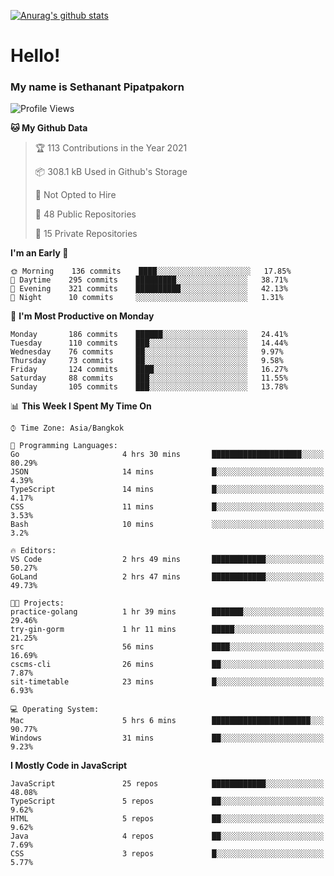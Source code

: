 [![Anurag's github stats](https://github-readme-stats.vercel.app/api?username=thetkpark&count_private=true&show_icons=true&theme=dracula)](https://github.com/anuraghazra/github-readme-stats)

# Hello!
### My name is Sethanant Pipatpakorn

<!--START_SECTION:waka-->
![Profile Views](http://img.shields.io/badge/Profile%20Views-7-blue)

**🐱 My Github Data** 

> 🏆 113 Contributions in the Year 2021
 > 
> 📦 308.1 kB Used in Github's Storage 
 > 
> 🚫 Not Opted to Hire
 > 
> 📜 48 Public Repositories 
 > 
> 🔑 15 Private Repositories  
 > 
**I'm an Early 🐤** 

```text
🌞 Morning    136 commits    ████░░░░░░░░░░░░░░░░░░░░░   17.85% 
🌆 Daytime    295 commits    █████████░░░░░░░░░░░░░░░░   38.71% 
🌃 Evening    321 commits    ██████████░░░░░░░░░░░░░░░   42.13% 
🌙 Night      10 commits     ░░░░░░░░░░░░░░░░░░░░░░░░░   1.31%

```
📅 **I'm Most Productive on Monday** 

```text
Monday       186 commits    ██████░░░░░░░░░░░░░░░░░░░   24.41% 
Tuesday      110 commits    ███░░░░░░░░░░░░░░░░░░░░░░   14.44% 
Wednesday    76 commits     ██░░░░░░░░░░░░░░░░░░░░░░░   9.97% 
Thursday     73 commits     ██░░░░░░░░░░░░░░░░░░░░░░░   9.58% 
Friday       124 commits    ████░░░░░░░░░░░░░░░░░░░░░   16.27% 
Saturday     88 commits     ███░░░░░░░░░░░░░░░░░░░░░░   11.55% 
Sunday       105 commits    ███░░░░░░░░░░░░░░░░░░░░░░   13.78%

```


📊 **This Week I Spent My Time On** 

```text
⌚︎ Time Zone: Asia/Bangkok

💬 Programming Languages: 
Go                       4 hrs 30 mins       ████████████████████░░░░░   80.29% 
JSON                     14 mins             █░░░░░░░░░░░░░░░░░░░░░░░░   4.39% 
TypeScript               14 mins             █░░░░░░░░░░░░░░░░░░░░░░░░   4.17% 
CSS                      11 mins             █░░░░░░░░░░░░░░░░░░░░░░░░   3.53% 
Bash                     10 mins             ░░░░░░░░░░░░░░░░░░░░░░░░░   3.2%

🔥 Editors: 
VS Code                  2 hrs 49 mins       ████████████░░░░░░░░░░░░░   50.27% 
GoLand                   2 hrs 47 mins       ████████████░░░░░░░░░░░░░   49.73%

🐱‍💻 Projects: 
practice-golang          1 hr 39 mins        ███████░░░░░░░░░░░░░░░░░░   29.46% 
try-gin-gorm             1 hr 11 mins        █████░░░░░░░░░░░░░░░░░░░░   21.25% 
src                      56 mins             ████░░░░░░░░░░░░░░░░░░░░░   16.69% 
cscms-cli                26 mins             ██░░░░░░░░░░░░░░░░░░░░░░░   7.87% 
sit-timetable            23 mins             █░░░░░░░░░░░░░░░░░░░░░░░░   6.93%

💻 Operating System: 
Mac                      5 hrs 6 mins        ██████████████████████░░░   90.77% 
Windows                  31 mins             ██░░░░░░░░░░░░░░░░░░░░░░░   9.23%

```

**I Mostly Code in JavaScript** 

```text
JavaScript               25 repos            ████████████░░░░░░░░░░░░░   48.08% 
TypeScript               5 repos             ██░░░░░░░░░░░░░░░░░░░░░░░   9.62% 
HTML                     5 repos             ██░░░░░░░░░░░░░░░░░░░░░░░   9.62% 
Java                     4 repos             ██░░░░░░░░░░░░░░░░░░░░░░░   7.69% 
CSS                      3 repos             █░░░░░░░░░░░░░░░░░░░░░░░░   5.77%

```



<!--END_SECTION:waka-->
